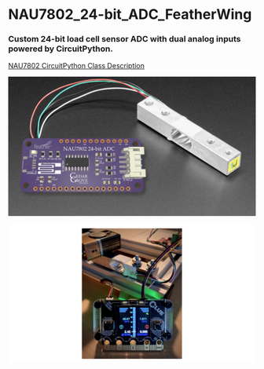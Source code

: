 # NAU7802_24-bit_ADC_FeatherWing

### Custom 24-bit load cell sensor ADC with dual analog inputs powered by CircuitPython.

[NAU7802 CircuitPython Class Description](https://github.com/CedarGroveStudios/NAU7802_24-bit_ADC_FeatherWing/blob/main/docs/pseudo%20readthedocs%20cedargrove_nau7802.pdf)

![NAU7802 FeatherWing](https://github.com/CedarGroveStudios/NAU7802_24-bit_ADC_FeatherWing/blob/main/graphics/glamor_shot.jpeg)

![Clue_Scale](https://github.com/CedarGroveStudios/NAU7802_24-bit_ADC_FeatherWing/blob/main/graphics/Clue_Scale_2020-11-25_trim.png)

